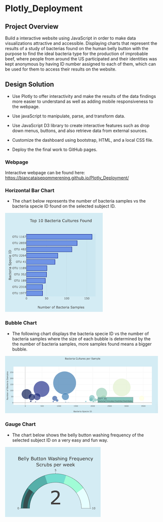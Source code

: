 
# Plotly_Deployment

## Project Overview

Build a interactive website using JavaScript in order to make data visualizations attractive and accessible. Displaying charts that represent the results of a study of bacterias found on the human belly button with the purpose to find the ideal bacteria type for the production of improbable beef, where people from around the US participated and their identities was kept anonymous by having ID number assigned to each of them, which can be used for them to access their results on the website.

## Design Solution

- Use Plotly to offer interactivity and make the results of the data findings more easier to understand as well as adding mobile responsiveness to the webpage.
- Use javaScript to manipulate, parse, and transform data.
- Use JavaScript D3 library to create interactive features such as drop down menus, buttons, and also retrieve data from external sources. 

- Customize the dashboard using bootstrap, HTML, and a local CSS file.
- Deploy the the final work to GitHub pages.


### Webpage

Interactive webpage can be found here: https://biancataisepommerening.github.io/Plotly_Deployment/


### Horizontal Bar Chart

- The chart below represents the number of bacteria samples vs the bacteria specie ID found on the selected subject ID.

![bar_chart](./static/images/bar_chart.png)


### Bubble Chart

- The following chart displays the bacteria specie ID vs the number of bacteria samples where the size of each bubble is determined by the the number of bacteria samples, more samples found means a bigger bubble.

![bubble_chart](./static/images/bubble_chart.png)

### Gauge Chart

- The chart below shows the belly button washing frequency of the selected subject ID on a very easy and fun way.

![gauge_chart](./static/images/gauge_chart.png)
